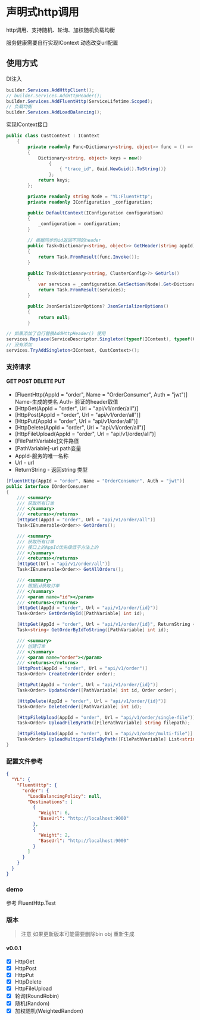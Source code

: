 # 声明式http调用

http调用、支持随机、轮询、加权随机负载均衡

服务健康需要自行实现IContext 动态改变url配置

## 使用方式

DI注入

```csharp
builder.Services.AddHttpClient();
// builder.Services.AddHttpHeader();
builder.Services.AddFluentHttp(ServiceLifetime.Scoped);
// 负载均衡
builder.Services.AddLoadBalancing();

```

实现IContext接口

```csharp
public class CustContext : IContext
    {
        private readonly Func<Dictionary<string, object>> func = () =>
        {
            Dictionary<string, object> keys = new()
                {
                    { "trace_id", Guid.NewGuid().ToString()}
                };
            return keys;
        };

        private readonly string Node = "YL:FluentHttp";
        private readonly IConfiguration _configuration;

        public DefaultContext(IConfiguration configuration)
        {
            _configuration = configuration;
        }

        // 根据同步的id返回不同的header
        public Task<Dictionary<string, object>> GetHeader(string appId)
        {
            return Task.FromResult(func.Invoke());
        }

        public Task<Dictionary<string, ClusterConfig>?> GetUrls()
        {
            var services = _configuration.GetSection(Node).Get<Dictionary<string, ClusterConfig>>();
            return Task.FromResult(services);
        }

        public JsonSerializerOptions? JsonSerializerOptions()
        {
            return null;
        }

```

```csharp
// 如果添加了自行替换AddHttpHeader() 使用 
services.Replace(ServiceDescriptor.Singleton(typeof(IContext), typeof(CustContext)));
// 没有添加
services.TryAddSingleton<IContext, CustContext>();
```

### 支持请求

#### GET POST DELETE PUT

- [FluentHttp(AppId = "order", Name = "OrderConsumer", Auth = "jwt")] Name-生成的类名 Auth- 验证的header取值
- [HttpGet(AppId = "order", Url = "api/v1/order/all")]
- [HttpPost(AppId = "order", Url = "api/v1/order/all")]
- [HttpPut(AppId = "order", Url = "api/v1/order/all")]
- [HttpDelete(AppId = "order", Url = "api/v1/order/all")]
- [HttpFileUpload(AppId = "order", Url = "api/v1/order/all")]
- [FilePathVariable]文件路径
- [PathVariable]-url path变量
- AppId-服务的唯一名称
- Url - url
- ReturnString - 返回string 类型

```csharp
[FluentHttp(AppId = "order", Name = "OrderConsumer", Auth = "jwt")]
public interface IOrderConsumer
{
    /// <summary>
    /// 获取所有订单
    /// </summary>
    /// <returns></returns>
    [HttpGet(AppId = "order", Url = "api/v1/order/all")]
    Task<IEnumerable<Order>> GetOrders();

    /// <summary>
    /// 获取所有订单
    /// 接口上的AppId优先级低于方法上的
    /// </summary>
    /// <returns></returns>
    [HttpGet(Url = "api/v1/order/all")]
    Task<IEnumerable<Order>> GetAllOrders();

    /// <summary>
    /// 根据id获取订单
    /// </summary>
    /// <param name="id"></param>
    /// <returns></returns>
    [HttpGet(AppId = "order", Url = "api/v1/order/{id}")]
    Task<Order> GetOrderById([PathVariable] int id);

    [HttpGet(AppId = "order", Url = "api/v1/order/{id}", ReturnString = true)]
    Task<string> GetOrderByIdToString([PathVariable] int id);

    /// <summary>
    /// 创建订单
    /// </summary>
    /// <param name="order"></param>
    /// <returns></returns>
    [HttpPost(AppId = "order", Url = "api/v1/order")]
    Task<Order> CreateOrder(Order order);

    [HttpPut(AppId = "order", Url = "api/v1/order/{id}")]
    Task<Order> UpdateOrder([PathVariable] int id, Order order);

    [HttpDelete(AppId = "order", Url = "api/v1/order/{id}")]
    Task<Order> DeleteOrder([PathVariable] int id);

    [HttpFileUpload(AppId = "order", Url = "api/v1/order/single-file")]
    Task<Order> UploadFileByPath([FilePathVariable] string filepath);

    [HttpFileUpload(AppId = "order", Url = "api/v1/order/multi-file")]
    Task<Order> UploadMultipartFileByPath([FilePathVariable] List<string> filepath);
}

```

### 配置文件参考

```json
{
  "YL": {
    "FluentHttp": {
      "order": {
        "LoadBalancingPolicy": null,
        "Destinations": [
          {
            "Weight": 6,
            "BaseUrl": "http://localhost:9000"
          },
          {
            "Weight": 2,
            "BaseUrl": "http://localhost:9000"
          }
        ]
      }
    }
  }
}

```

### demo

参考 FluentHttp.Test

### 版本

> 注意 如果更新版本可能需要删除bin obj 重新生成

#### v0.0.1

- [x] HttpGet
- [x] HttpPost
- [x] HttpPut
- [x] HttpDelete
- [x] HttpFileUpload
- [x] 轮询(RoundRobin)
- [x] 随机(Random)
- [x] 加权随机(WeightedRandom)
